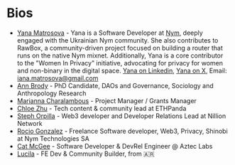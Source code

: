 # Bios

- [Yana Matrosova](https://github.com/yanok87) - Yana is a Software Developer at [Nym](https://www.linkedin.com/company/nymproject/mycompany/), deeply engaged with the Ukrainian Nym community. She also contributes to RawBox, a community-driven project focused on building a router that runs on the native Nym mixnet. Additionally, Yana is a core contributor to the "Women In Privacy" initiative, advocating for privacy for women and non-binary in the digital space. [Yana on Linkedin](https://www.linkedin.com/in/iana-matrosova/), [Yana on X](https://x.com/yana_tnfl), Email: iana.matrosova@gmail.com
- [Ann Brody](https://github.com/Brodyann7) - PhD Candidate, DAOs and Governance, Sociology and Anthropology Research
- [Marianna Charalambous](https://github.com/MariannaCh08) - Project Manager / Grants Manager 
- [Chloe Zhu](https://github.com/Chloezhu010) - Tech content & community lead at ETHPanda
- [Steph Orpilla](https://github.com/oceans404) - Web3 developer and Developer Relations Lead at Nillion Network
- [Rocio Gonzalez](https://github.com/ChioGT) - Freelance Software developer, Web3, Privacy, Shinobi at Nym Technologies SA
- [Cat McGee](https://github.com/catmcgee) - Software Developer & DevRel Engineer @ Aztec Labs
- [Lucila](https://www.lucilapastore.xyz/) - FE Dev & Community Builder, from 🇦🇷 
